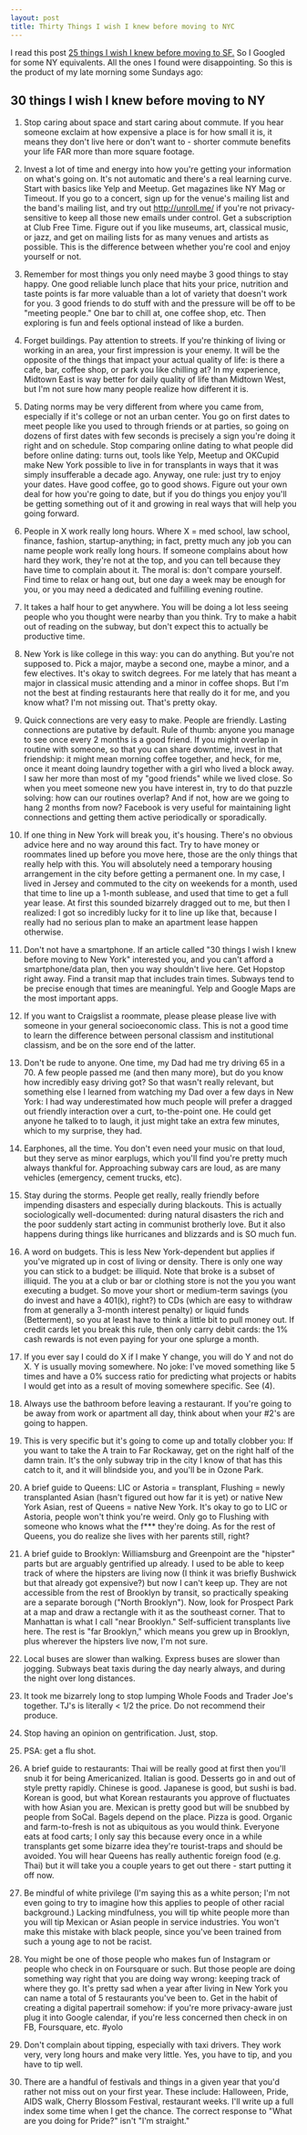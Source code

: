 ```yaml
---
layout: post
title: Thirty Things I wish I knew before moving to NYC
---
```


I read this post [25 things I wish I knew before moving to SF.](http://jasonevanish.com/2013/01/17/25-things-i-wish-i-knew-before-moving-to-san-francisco/) So I Googled for some NY equivalents. All the ones I found were disappointing. So this is the product of my late morning some Sundays ago:

30 things I wish I knew before moving to NY
---

1. Stop caring about space and start caring about commute. If you hear someone exclaim at how expensive a place is for how small it is, it means they don't live here or don't want to - shorter commute benefits your life FAR more than more square footage.

2. Invest a lot of time and energy into how you're getting your information on what's going on. It's not automatic and there's a real learning curve. Start with basics like Yelp and Meetup. Get magazines like NY Mag or Timeout. If you go to a concert, sign up for the venue's mailing list and the band's mailing list, and try out http://unroll.me/ if you're not privacy-sensitive to keep all those new emails under control. Get a subscription at Club Free Time. Figure out if you like museums, art, classical music, or jazz, and get on mailing lists for as many venues and artists as possible. This is the difference between whether you're cool and enjoy yourself or not.

3. Remember for most things you only need maybe 3 good things to stay happy. One good reliable lunch place that hits your price, nutrition and taste points is far more valuable than a lot of variety that doesn't work for you. 3 good friends to do stuff with and the pressure will be off to be "meeting people." One bar to chill at, one coffee shop, etc. Then exploring is fun and feels optional instead of like a burden.

4. Forget buildings. Pay attention to streets. If you're thinking of living or working in an area, your first impression is your enemy. It will be the opposite of the things that impact your actual quality of life: is there a cafe, bar, coffee shop, or park you like chilling at? In my experience, Midtown East is way better for daily quality of life than Midtown West, but I'm not sure how many people realize how different it is.

5. Dating norms may be very different from where you came from, especially if it's college or not an urban center. You go on first dates to meet people like you used to through friends or at parties, so going on dozens of first dates with few seconds is precisely a sign you're doing it right and on schedule. Stop comparing online dating to what people did before online dating: turns out, tools like Yelp, Meetup and OKCupid make New York possible to live in for transplants in ways that it was simply insufferable a decade ago. Anyway, one rule: just try to enjoy your dates. Have good coffee, go to good shows. Figure out your own deal for how you're going to date, but if you do things you enjoy you'll be getting something out of it and growing in real ways that will help you going forward.

6. People in X work really long hours. Where X = med school, law school, finance, fashion, startup-anything; in fact, pretty much any job you can name people work really long hours. If someone complains about how hard they work, they're not at the top, and you can tell because they have time to complain about it. The moral is: don't compare yourself. Find time to relax or hang out, but one day a week may be enough for you, or you may need a dedicated and fulfilling evening routine.

7. It takes a half hour to get anywhere. You will be doing a lot less seeing people who you thought were nearby than you think. Try to make a habit out of reading on the subway, but don't expect this to actually be productive time.

8. New York is like college in this way: you can do anything. But you're not supposed to. Pick a major, maybe a second one, maybe a minor, and a few electives. It's okay to switch degrees. For me lately that has meant a major in classical music attending and a minor in coffee shops. But I'm not the best at finding restaurants here that really do it for me, and you know what? I'm not missing out. That's pretty okay.

9. Quick connections are very easy to make. People are friendly. Lasting connections are putative by default. Rule of thumb: anyone you manage to see once every 2 months is a good friend. If you might overlap in routine with someone, so that you can share downtime, invest in that friendship: it might mean morning coffee together, and heck, for me, once it meant doing laundry together with a girl who lived a block away. I saw her more than most of my "good friends" while we lived close. So when you meet someone new you have interest in, try to do that puzzle solving: how can our routines overlap? And if not, how are we going to hang 2 months from now? Facebook is very useful for maintaining light connections and getting them active periodically or sporadically.

10. If one thing in New York will break you, it's housing. There's no obvious advice here and no way around this fact. Try to have money or roommates lined up before you move here, those are the only things that really help with this. You will absolutely need a temporary housing arrangement in the city before getting a permanent one. In my case, I lived in Jersey and commuted to the city on weekends for a month, used that time to line up a 1-month sublease, and used that time to get a full year lease. At first this sounded bizarrely dragged out to me, but then I realized: I got so incredibly lucky for it to line up like that, because I really had no serious plan to make an apartment lease happen otherwise.

11. Don't not have a smartphone. If an article called "30 things I wish I knew before moving to New York" interested you, and you can't afford a smartphone/data plan, then you way shouldn't live here. Get Hopstop right away. Find a transit map that includes train times. Subways tend to be precise enough that times are meaningful. Yelp and Google Maps are the most important apps.

12. If you want to Craigslist a roommate, please please please live with someone in your general socioeconomic class. This is not a good time to learn the difference between personal classism and institutional classism, and be on the sore end of the latter.

13. Don't be rude to anyone. One time, my Dad had me try driving 65 in a 70. A few people passed me (and then many more), but do you know how incredibly easy driving got? So that wasn't really relevant, but something else I learned from watching my Dad over a few days in New York: I had way underestimated how much people will prefer a dragged out friendly interaction over a curt, to-the-point one. He could get anyone he talked to to laugh, it just might take an extra few minutes, which to my surprise, they had.

14. Earphones, all the time. You don't even need your music on that loud, but they serve as minor earplugs, which you'll find you're pretty much always thankful for. Approaching subway cars are loud, as are many vehicles (emergency, cement trucks, etc).

15. Stay during the storms. People get really, really friendly before impending disasters and especially during blackouts. This is actually sociologically well-documented: during natural disasters the rich and the poor suddenly start acting in communist brotherly love. But it also happens during things like hurricanes and blizzards and is SO much fun.

16. A word on budgets. This is less New York-dependent but applies if you've migrated up in cost of living or density. There is only one way you can stick to a budget: be illiquid. Note that broke is a subset of illiquid. The you at a club or bar or clothing store is not the you you want executing a budget. So move your short or medium-term savings (you do invest and have a 401(k), right?) to CDs (which are easy to withdraw from at generally a 3-month interest penalty) or liquid funds (Betterment), so you at least have to think a little bit to pull money out. If credit cards let you break this rule, then only carry debit cards: the 1% cash rewards is not even paying for your one splurge a month.

17. If you ever say I could do X if I make Y change, you will do Y and not do X. Y is usually moving somewhere. No joke: I've moved something like 5 times and have a 0% success ratio for predicting what projects or habits I would get into as a result of moving somewhere specific. See (4).

18. Always use the bathroom before leaving a restaurant. If you're going to be away from work or apartment all day, think about when your #2's are going to happen.

19. This is very specific but it's going to come up and totally clobber you: If you want to take the A train to Far Rockaway, get on the right half of the damn train. It's the only subway trip in the city I know of that has this catch to it, and it will blindside you, and you'll be in Ozone Park.

20. A brief guide to Queens: LIC or Astoria = transplant, Flushing = newly transplanted Asian (hasn't figured out how far it is yet) or native New York Asian, rest of Queens = native New York. It's okay to go to LIC or Astoria, people won't think you're weird. Only go to Flushing with someone who knows what the f*** they're doing. As for the rest of Queens, you do realize she lives with her parents still, right?

21. A brief guide to Brooklyn: Williamsburg and Greenpoint are the "hipster" parts but are arguably gentrified up already. I used to be able to keep track of where the hipsters are living now (I think it was briefly Bushwick but that already got expensive?) but now I can't keep up. They are not accessible from the rest of Brooklyn by transit, so practically speaking are a separate borough ("North Brooklyn"). Now, look for Prospect Park at a map and draw a rectangle with it as the southeast corner. That to Manhattan is what I call "near Brooklyn." Self-sufficient transplants live here. The rest is "far Brooklyn," which means you grew up in Brooklyn, plus wherever the hipsters live now, I'm not sure.

22. Local buses are slower than walking. Express buses are slower than jogging. Subways beat taxis during the day nearly always, and during the night over long distances.

23. It took me bizarrely long to stop lumping Whole Foods and Trader Joe's together. TJ's is literally < 1/2 the price. Do not recommend their produce.

24. Stop having an opinion on gentrification. Just, stop.

25. PSA: get a flu shot.

26. A brief guide to restaurants: Thai will be really good at first then you'll snub it for being Americanized. Italian is good. Desserts go in and out of style pretty rapidly. Chinese is good. Japanese is good, but sushi is bad. Korean is good, but what Korean restaurants you approve of fluctuates with how Asian you are. Mexican is pretty good but will be snubbed by people from SoCal. Bagels depend on the place. Pizza is good. Organic and farm-to-fresh is not as ubiquitous as you would think. Everyone eats at food carts; I only say this because every once in a while transplants get some bizarre idea they're tourist-traps and should be avoided. You will hear Queens has really authentic foreign food (e.g. Thai) but it will take you a couple years to get out there - start putting it off now.

27. Be mindful of white privilege (I'm saying this as a white person; I'm not even going to try to imagine how this applies to people of other racial background.)  Lacking mindfulness, you will tip white people more than you will tip Mexican or Asian people in service industries. You won't make this mistake with black people, since you've been trained from such a young age to not be racist.

28. You might be one of those people who makes fun of Instagram or people who check in on Foursquare or such. But those people are doing something way right that you are doing way wrong: keeping track of where they go. It's pretty sad when a year after living in New York you can name a total of 5 restaurants you've been to. Get in the habit of creating a digital papertrail somehow: if you're more privacy-aware just plug it into Google calendar, if you're less concerned then check in on FB, Foursquare, etc. #yolo

29. Don't complain about tipping, especially with taxi drivers. They work very, very long hours and make very little. Yes, you have to tip, and you have to tip well.

30. There are a handful of festivals and things in a given year that you'd rather not miss out on your first year. These include: Halloween, Pride, AIDS walk, Cherry Blossom Festival, restaurant weeks. I'll write up a full index some time when I get the chance. The correct response to "What are you doing for Pride?" isn't "I'm straight."
